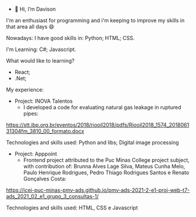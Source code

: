 - 👋 Hi, I’m Davison

I'm an enthusiast for programming and i'm keeping to improve my skills in that area all days :smile: 

Nowadays:
I have good skills in: Python; HTML; CSS.

I'm Learning: C#; Javascript.

What would like to learning?
  - React;
  - .Net;

My experience:
  - Project: INOVA Talentos
    - I developed a code for evaluating natural gas leakage in ruptured pipes:  
 
 https://stt.ibp.org.br/eventos/2018/riooil2018/pdfs/Riooil2018_1574_201806131304fm_3810_00_formato.docx
 
Technologies and skills used: Python and libs; Digital image processing

  - Project: Apppoint
    - Frontend project attributed to the Puc Minas College project subject, with contribution of: 
Brunna Alves Lage Silva, Mateus Cunha Melo, Paulo Henrique Rodrigues, Pedro Thiago Rodrigues Santos e Renato Gonçalves Costa: 

https://icei-puc-minas-pmv-ads.github.io/pmv-ads-2021-2-e1-proj-web-t7-ads_2021_02_e1_grupo_3_consultas-1/

Technologies and skills used: HTML, CSS e Javascript
